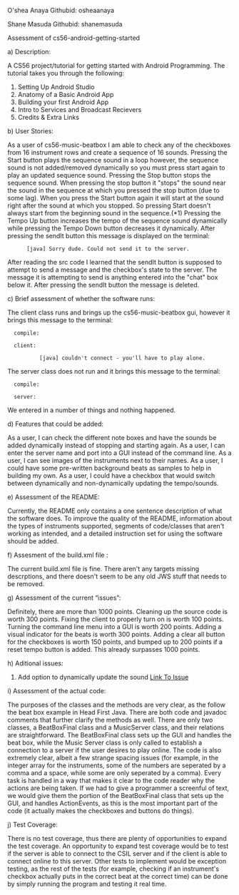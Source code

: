 O'shea Anaya  Githubid: osheaanaya

Shane Masuda  Githubid: shanemasuda

 Assessment of cs56-android-getting-started
 
 a) Description:

A CS56 project/tutorial for getting started with Android Programming. The tutorial takes you through the following:
1. Setting Up Android Studio
2. Anatomy of a Basic Android App
3. Building your first Android App
4. Intro to Services and Broadcast Recievers
5. Credits & Extra Links

 b) User Stories:
 
As a user of cs56-music-beatbox I am able to check any of the checkboxes from 16 instrument rows and create a 
sequence of 16 sounds. Pressing the Start button plays the sequence sound in a loop however, the sequence sound 
is not added/removed dynamically so you must press start again to play an updated sequence sound. Pressing the Stop 
button stops the sequence sound. When pressing the stop button it "stops" the sound near the sound in the sequence 
at which you pressed the stop button (due to some lag). When you press the Start button again it will start at the sound right 
after the sound at which you stopped. So pressing Start doesn't always start from the beginning sound in the sequence.(*1)
Pressing the Tempo Up button increases the tempo of the sequence sound dynamically while pressing the Tempo Down button 
decreases it dynamically. After pressing the sendIt button this message is displayed on the terminal: 

          [java] Sorry dude. Could not send it to the server.

After reading the src code I learned that the sendIt button is supposed to attempt to send a message and the checkbox's state 
to the server. The message it is attempting to send is anything entered into the "chat" box below it. After pressing the
sendIt button the message is deleted.

 c) Brief assessment of whether the software runs:

The client class runs and brings up the cs56-music-beatbox gui, however it brings this message to the terminal:
    
      compile:

      client:
        
              [java] couldn't connect - you'll have to play alone.
    

The server class does not run and it brings this message to the terminal:

      compile:

      server:

We entered in a number of things and nothing happened.

d) Features that could be added:

As a user, I can check the different note boxes and have the sounds be added dynamically instead of stopping and starting again. As a user, I can enter the server name and port into a GUI instead of the command line. As a user, I can see images of the instruments next to their names. As a user, I could have some pre-written background beats as samples to help in building my own. As a user, I could have a checkbox that would switch between dynamically and non-dynamically updating the tempo/sounds.

e) Assessment of the README:

Currently, the README only contains a one sentence description of what the software does. To improve the quality of the README, information about the types of instruments supported, segments of code/classes that aren't working as intended, and a detailed instruction set for using the software should be added.

f) Assesment of the build.xml file :

The current build.xml file is fine. There aren't any targets missing descrptions, and there doesn't seem to be any old JWS stuff that needs to be removed.

g) Assessment of the current “issues”:

Definitely, there are more than 1000 points. Cleaning up the source code is worth 300 points. Fixing the client to properly turn on is worth 100 points. Turning the command line menu into a GUI is worth 200 points. Adding a visual indicator for the beats is worth 300 points. Adding a clear all button for the checkboxes is worth 150 points, and bumped up to 200 points if a reset tempo button is added. This already surpasses 1000 points.

h) Aditional issues:

1. Add option to dynamically update the sound [Link To Issue](https://github.com/UCSB-CS56-Projects/cs56-music-beatbox/issues/20 "Add option to Dynamically update the sound")

i) Assessment of the actual code:

The purposes of the classes and the methods are very clear, as the follow the beat box example in Head First Java. There are both code and javadoc comments that further clarify the methods as well. There are only two classes, a BeatBoxFinal class and a MusicServer class, and their relations are straightforward. The BeatBoxFinal class sets up the GUI and handles the beat box, while the Music Server class is only called to establish a connection to a server if the user desires to play online. The code is also extremely clear, albeit a few strange spacing issues (for example, in the integer array for the instruments, some of the numbers are seperated by a comma and a space, while some are only seperated by a comma). Every task is handled in a way that makes it clear to the code reader why the actions are being taken. If we had to give a programmer a screenful of text, we would give them the portion of the BeatBoxFinal class that sets up the GUI, and handles ActionEvents, as this is the most important part of the code (it actually makes the checkboxes and buttons do things).

j) Test Coverage:

There is no test coverage, thus there are plenty of opportunities to expand the test coverage. An opportunity to expand test coverage would be to test if the server is able to connect to the CSIL server and if the client is able to connect online to this server. Other tests to implement would be exception testing, as the rest of the tests (for example, checking if an instrument's checkbox actually puts in the correct beat at the correct time) can be done by simply running the program and testing it real time. 

